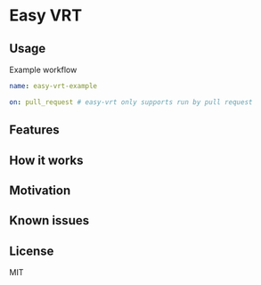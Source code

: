# Easy VRT

## Usage

Example workflow

```yaml
name: easy-vrt-example

on: pull_request # easy-vrt only supports run by pull request
```

## Features

## How it works

## Motivation

## Known issues

## License

MIT
